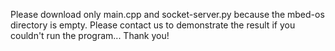 Please download only main.cpp and socket-server.py because the mbed-os directory is empty.
Please contact us to demonstrate the result if you couldn't run the program...
Thank you!
